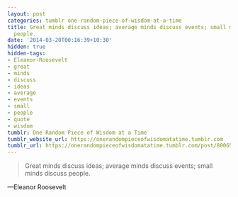 ```yaml
---
layout: post
categories: tumblr one-random-piece-of-wisdom-at-a-time
title: Great minds discuss ideas; average minds discuss events; small minds discuss
  people.
date: '2014-03-20T00:16:39+10:30'
hidden: true
hidden-tags:
- Eleanor-Roosevelt
- great
- minds
- discuss
- ideas
- average
- events
- small
- people
- quote
- wisdom
tumblr: One Random Piece of Wisdom at a Time
tumblr_website_url: https://onerandompieceofwisdomatatime.tumblr.com
tumblr_url: https://onerandompieceofwisdomatatime.tumblr.com/post/80065376269/great-minds-discuss-ideas-average-minds-discuss
---
```

> Great minds discuss ideas; average minds discuss events; small minds discuss people.

—Eleanor Roosevelt
